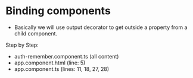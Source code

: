# Binding components

- Basically we will use output decorator to get outside a property from a child component.

Step by Step:
- auth-remember.component.ts (all content)
- app.component.html (line: 5)
- app.component.ts (lines: 11, 18, 27, 28)
